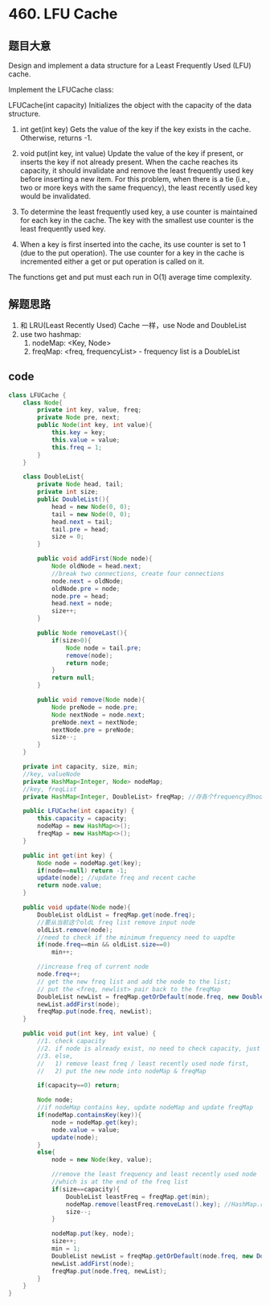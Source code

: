 # 460. LFU Cache

## 题目大意

Design and implement a data structure for a Least Frequently Used (LFU) cache.

Implement the LFUCache class:

LFUCache(int capacity) Initializes the object with the capacity of the data structure.

1. int get(int key) Gets the value of the key if the key exists in the cache. Otherwise, returns -1.
2. void put(int key, int value) Update the value of the key if present, or inserts the key if not already present. When the cache reaches its capacity, it should invalidate and remove the least frequently used key before inserting a new item. For this problem, when there is a tie (i.e., two or more keys with the same frequency), the least recently used key would be invalidated.
3. To determine the least frequently used key, a use counter is maintained for each key in the cache. The key with the smallest use counter is the least frequently used key.

4. When a key is first inserted into the cache, its use counter is set to 1 (due to the put operation). The use counter for a key in the cache is incremented either a get or put operation is called on it.

The functions get and put must each run in O(1) average time complexity.

## 解题思路

1. 和 LRU(Least Recently Used) Cache 一样，use Node and DoubleList
2. use two hashmap:
   1. nodeMap: <Key, Node>
   2. freqMap: <freq, frequencyList> - frequency list is a DoubleList

## code

```java
class LFUCache {
    class Node{
        private int key, value, freq;
        private Node pre, next;
        public Node(int key, int value){
            this.key = key;
            this.value = value;
            this.freq = 1;
        }
    }

    class DoubleList{
        private Node head, tail;
        private int size;
        public DoubleList(){
            head = new Node(0, 0);
            tail = new Node(0, 0);
            head.next = tail;
            tail.pre = head;
            size = 0;
        }

        public void addFirst(Node node){
            Node oldNode = head.next;
            //break two connections, create four connections
            node.next = oldNode;
            oldNode.pre = node;
            node.pre = head;
            head.next = node;
            size++;
        }

        public Node removeLast(){
            if(size>0){
                Node node = tail.pre;
                remove(node);
                return node;
            }
            return null;
        }

        public void remove(Node node){
            Node preNode = node.pre;
            Node nextNode = node.next;
            preNode.next = nextNode;
            nextNode.pre = preNode;
            size--;
        }
    }

    private int capacity, size, min;
    //key, valueNode
    private HashMap<Integer, Node> nodeMap;
    //key, freqList
    private HashMap<Integer, DoubleList> freqMap; //存各个frequency的node

    public LFUCache(int capacity) {
        this.capacity = capacity;
        nodeMap = new HashMap<>();
        freqMap = new HashMap<>();
    }

    public int get(int key) {
        Node node = nodeMap.get(key);
        if(node==null) return -1;
        update(node); //update freq and recent cache
        return node.value;
    }

    public void update(Node node){
        DoubleList oldList = freqMap.get(node.freq);
        //要从当前这个oldL freq list remove input node
        oldList.remove(node);
        //need to check if the minimum frequency need to uapdte
        if(node.freq==min && oldList.size==0)
            min++;

        //increase freq of current node
        node.freq++;
        // get the new freq list and add the node to the list;
        // put the <freq, newlist> pair back to the freqMap
        DoubleList newList = freqMap.getOrDefault(node.freq, new DoubleList());
        newList.addFirst(node);
        freqMap.put(node.freq, newList);
    }

    public void put(int key, int value) {
        //1. check capacity
        //2. if node is already exist, no need to check capacity, just update the node.value & node.freq
        //3. else,
        //   1) remove least freq / least recently used node first,
        //   2) put the new node into nodeMap & freqMap

        if(capacity==0) return;

        Node node;
        //if nodeMap contains key, update nodeMap and update freqMap
        if(nodeMap.containsKey(key)){
            node = nodeMap.get(key);
            node.value = value;
            update(node);
        }
        else{
            node = new Node(key, value);

            //remove the least frequency and least recently used node
            //which is at the end of the freq list
            if(size==capacity){
                DoubleList leastFreq = freqMap.get(min);
                nodeMap.remove(leastFreq.removeLast().key); //HashMap.remove(key)
                size--;
            }

            nodeMap.put(key, node);
            size++;
            min = 1;
            DoubleList newList = freqMap.getOrDefault(node.freq, new DoubleList());
            newList.addFirst(node);
            freqMap.put(node.freq, newList);
        }
    }
}
```
